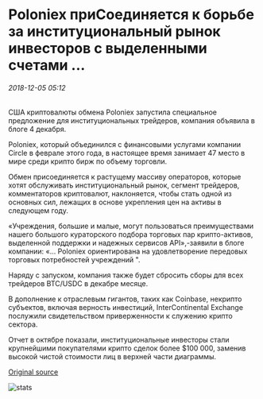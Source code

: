 # Poloniex приСоединяется к борьбе за институциональный рынок инвесторов с выделенными счетами ...

###### 2018-12-05 05:12

США криптовалюты обмена Poloniex запустила специальное предложение для институциональных трейдеров, компания объявила в блоге 4 декабря.

Poloniex, который объединился с финансовыми услугами компании Circle в феврале этого года, в настоящее время занимает 47 место в мире среди крипто бирж по объему торговли.

Обмен присоединяется к растущему массиву операторов, которые хотят обслуживать институциональный рынок, сегмент трейдеров, комментаторов криптовалют, наклоняется, чтобы стать одной из основных сил, лежащих в основе укрепления цен на активы в следующем году.

«Учреждения, большие и малые, могут пользоваться преимуществами нашего большого кураторского подбора торговых пар крипто-активов, выделенной поддержки и надежных сервисов API»,-заявили в блоге компании: «... Poloniex ориентирована на удовлетворение передовых торговых потребностей учреждений ".

Наряду с запуском, компания также будет сбросить сборы для всех трейдеров BTC/USDC в декабре месяце.

В дополнение к отраслевым гигантов, таких как Coinbase, некрипто субъектов, включая верность инвестиций, InterContinental Exchange послужили свидетельством приверженности к служению крипто сектора.

Отчет в октябре показали, институциональные инвесторы стали крупнейшими покупателями крипто сделок более $100 000, заменив высокой чистой стоимости лиц в верхней части диаграммы.

[Original source](https://cointelegraph.com/news/poloniex-joins-fight-for-institutional-investor-market-with-dedicated-accounts)

![stats](https://c.statcounter.com/11760860/0/a89fa40b/1/ "stats")